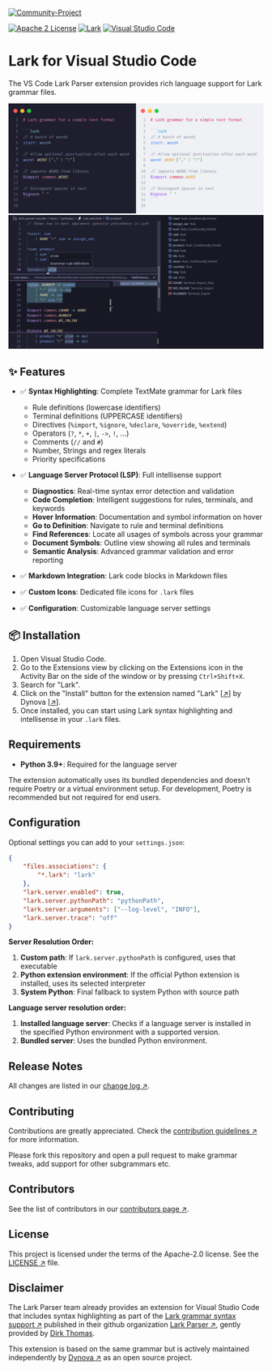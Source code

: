 [![Community-Project][dynova-banner-community]][dynova-homepage]

[![Apache 2 License][badge-license]][repository]
[![Lark][badge-language]][repository]
[![Visual Studio Code][badge-tool]][repository]

# Lark for Visual Studio Code

The VS Code Lark Parser extension provides rich language support for Lark grammar files.

![Lark Syntax Highlighting][repository-example]
![Lark Syntax Highlighting][repository-example-2]

## ✨ Features

-   ✅ **Syntax Highlighting**: Complete TextMate grammar for Lark files

    -   Rule definitions (lowercase identifiers)
    -   Terminal definitions (UPPERCASE identifiers)
    -   Directives (`%import`, `%ignore`, `%declare`, `%override`, `%extend`)
    -   Operators (`?`, `*`, `+`, `|`, `->`, `!`, ...)
    -   Comments (`//` and `#`)
    -   Number, Strings and regex literals
    -   Priority specifications

-   ✅ **Language Server Protocol (LSP)**: Full intellisense support

    -   **Diagnostics**: Real-time syntax error detection and validation
    -   **Code Completion**: Intelligent suggestions for rules, terminals, and
        keywords
    -   **Hover Information**: Documentation and symbol information on hover
    -   **Go to Definition**: Navigate to rule and terminal definitions
    -   **Find References**: Locate all usages of symbols across your grammar
    -   **Document Symbols**: Outline view showing all rules and terminals
    -   **Semantic Analysis**: Advanced grammar validation and error reporting

-   ✅ **Markdown Integration**: Lark code blocks in Markdown files
-   ✅ **Custom Icons**: Dedicated file icons for `.lark` files
-   ✅ **Configuration**: Customizable language server settings

## 📦 Installation

1. Open Visual Studio Code.
2. Go to the Extensions view by clicking on the Extensions icon in the Activity
   Bar on the side of the window or by pressing `Ctrl+Shift+X`.
3. Search for "Lark".
4. Click on the "Install" button for the extension named "Lark"
   [[↗][dynova.vscode-lark]] by Dynova [[↗][dynova-homepage]].
5. Once installed, you can start using Lark syntax highlighting and intellisense in your `.lark` files.

## Requirements

-   **Python 3.9+**: Required for the language server

The extension automatically uses its bundled dependencies and doesn't require Poetry or a virtual environment setup. For development, Poetry is recommended but not required for end users.

## Configuration

Optional settings you can add to your `settings.json`:

```json
{
    "files.associations": {
        "*.lark": "lark"
    },
    "lark.server.enabled": true,
    "lark.server.pythonPath": "pythonPath",
    "lark.server.arguments": ["--log-level", "INFO"],
    "lark.server.trace": "off"
}
```

**Server Resolution Order:**

1. **Custom path**: If `lark.server.pythonPath` is configured, uses that executable
2. **Python extension environment**: If the official Python extension is installed, uses its selected interpreter
3. **System Python**: Final fallback to system Python with source path

**Language server resolution order:**

1. **Installed language server**: Checks if a language server is installed in the specified Python environment with a supported version.
2. **Bundled server**: Uses the bundled Python environment.

## Release Notes

All changes are listed in our [change log ↗][changelog].

## Contributing

Contributions are greatly appreciated. Check the [contribution guidelines ↗][contributing] for more information.

Please fork this repository and open a pull request to make grammar tweaks, add support for other subgrammars etc.

## Contributors

See the list of contributors in our [contributors page ↗][contributors].

## License

This project is licensed under the terms of the Apache-2.0 license. See the
[LICENSE ↗][license] file.

## Disclaimer

The Lark Parser team already provides an extension for Visual Studio Code that
includes syntax highlighting as part of the
[Lark grammar syntax support ↗][dirk-thomas.vscode-lark] published in their
github organization [Lark Parser ↗][github-lark-parser], gently provided by
[Dirk Thomas][github-dirk-thomas].

This extension is based on the same grammar but is actively maintained
independently by [Dynova ↗][dynova-homepage] as an open source project.

[dynova-homepage]: https://dynova.io
[dynova-banner-community]: https://gitlab.com/softbutterfly/open-source/open-source-office/-/raw/master/assets/dynova/dynova-open-source--banner--community-project.png
[badge-license]: https://img.shields.io/badge/license-Apache%202.0-blue.svg?maxAge=2592000&style=flat-square
[badge-language]: https://img.shields.io/badge/Language-Lark-blue.svg?maxAge=2592000&style=flat-square
[badge-tool]: https://img.shields.io/badge/Tool-Visual%20Studio%20Code-blue.svg?maxAge=2592000&style=flat-square
[repository]: https://github.com/dynovaio/lark-parser-vscode
[repository-example]: https://github.com/dynovaio/lark-parser-vscode/raw/develop/images/_lark_sample.png
[repository-example-2]: https://github.com/dynovaio/lark-parser-vscode/raw/develop/images/_lark_sample_3.png
[dynova.vscode-lark]: https://marketplace.visualstudio.com/items?itemName=dynova.vscode-lark
[contributing]: https://github.com/dynovaio/lark-parser-vscode/blob/develop/CONTRIBUTING.md
[changelog]: https://github.com/dynovaio/lark-parser-vscode/blob/develop/CHANGELOG.md
[contributors]: https://github.com/dynovaio/lark-parser-vscode/graphs/contributors
[license]: https://github.com/dynovaio/lark-parser-vscode/blob/develop/LICENSE
[dirk-thomas.vscode-lark]: https://marketplace.visualstudio.com/items?itemName=dirk-thomas.vscode-lark
[github-lark-parser]: https://github.com/lark-parser/vscode-lark
[github-dirk-thomas]: https://github.com/dirk-thomas
[github-lark-parser-language-server]: https://github.com/dynovaio/lark-parser-language-server
